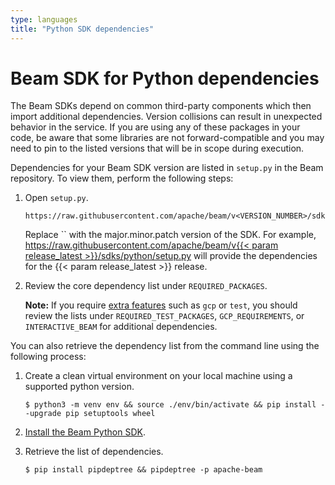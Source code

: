 ```yaml
---
type: languages
title: "Python SDK dependencies"
---
```

<!--
Licensed under the Apache License, Version 2.0 (the "License");
you may not use this file except in compliance with the License.
You may obtain a copy of the License at

http://www.apache.org/licenses/LICENSE-2.0

Unless required by applicable law or agreed to in writing, software
distributed under the License is distributed on an "AS IS" BASIS,
WITHOUT WARRANTIES OR CONDITIONS OF ANY KIND, either express or implied.
See the License for the specific language governing permissions and
limitations under the License.
-->

# Beam SDK for Python dependencies

The Beam SDKs depend on common third-party components which then
import additional dependencies. Version collisions can result in unexpected
behavior in the service. If you are using any of these packages in your code, be
aware that some libraries are not forward-compatible and you may need to pin to
the listed versions that will be in scope during execution.

Dependencies for your Beam SDK version are listed in `setup.py` in the Beam repository. To view them, perform the following steps:

1. Open `setup.py`.

    ```
    https://raw.githubusercontent.com/apache/beam/v<VERSION_NUMBER>/sdks/python/setup.py
    ```

    <p class="paragraph-wrap">Replace `<VERSION_NUMBER>` with the major.minor.patch version of the SDK. For example, <a href="ttps://raw.githubusercontent.com/apache/beam/v{{< param release_latest >}}/sdks/python/setup.py" target="_blank">https://raw.githubusercontent.com/apache/beam/v{{< param release_latest >}}/sdks/python/setup.py</a> will provide the dependencies for the {{< param release_latest >}} release.</p>


2. Review the core dependency list under `REQUIRED_PACKAGES`.

    **Note:** If you require [extra features](/get-started/quickstart-py#extra-requirements) such as `gcp` or `test`, you should review the lists under `REQUIRED_TEST_PACKAGES`, `GCP_REQUIREMENTS`, or `INTERACTIVE_BEAM` for additional dependencies.

You can also retrieve the dependency list from the command line using the following process:

1.  Create a clean virtual environment on your local machine using a supported python version.

    ```
    $ python3 -m venv env && source ./env/bin/activate && pip install --upgrade pip setuptools wheel
    ```

2. [Install the Beam Python SDK](/get-started/quickstart-py/#download-and-install).

3. Retrieve the list of dependencies.

    ```
    $ pip install pipdeptree && pipdeptree -p apache-beam
    ```
